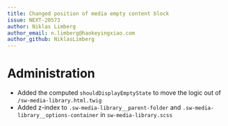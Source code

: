 ```yaml
---
title: Changed position of media empty content block
issue: NEXT-20573
author: Niklas Limberg
author_email: n.limberg@haokeyingxiao.com
author_github: NiklasLimberg
---
```

# Administration
* Added the computed `shouldDisplayEmptyState` to move the logic out of `/sw-media-library.html.twig`
* Added z-index to `.sw-media-library__parent-folder` and `.sw-media-library__options-container` in `sw-media-library.scss`
